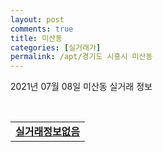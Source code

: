 ```yaml
---
layout: post
comments: true
title: 미산동
categories: [실거래가]
permalink: /apt/경기도 시흥시 미산동
---
```


2021년 07월 08일 미산동 실거래 정보

<script type="text/javascript">
  google.charts.load('current', {'packages':['corechart']});
  google.charts.setOnLoadCallback(drawChart);

  function drawChart() {
    var data = google.visualization.arrayToDataTable([['거래일', '매매', '전월세', '전매'], ['20-07', 7, 0, 0], ['20-08', 4, 3, 0], ['20-09', 4, 4, 0], ['20-10', 4, 3, 0], ['20-11', 1, 0, 0], ['20-12', 7, 1, 0], ['21-01', 2, 1, 0], ['21-02', 8, 4, 0], ['21-03', 10, 2, 0], ['21-04', 8, 2, 0], ['21-05', 5, 0, 0], ['21-06', 5, 2, 0]]);

    var options = {
      title: '최근 1년간 유형별 거래량 추이',
      legend: { position: 'bottom' }
    };

    var chart = new google.visualization.LineChart(document.getElementById('columnchart_material'));
    chart.draw(data, (options));년간 
  }
</script>

<div id="columnchart_material" style="width: 95%; margin-left: -35px; display: block"></div>
<br>
<table>
  <tr>
    <td colspan="4" style="font-weight: bold;"><a href="https://search.naver.com/search.naver?query=미산동 실거래정보없음">실거래정보없음</a></td>
  </tr>
    
</table>
    
